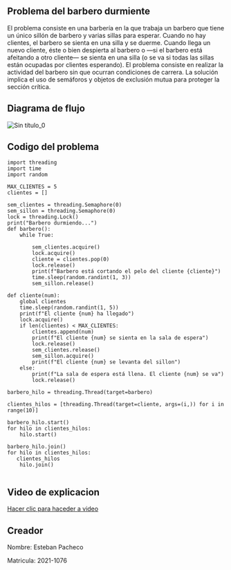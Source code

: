 ## Problema del barbero durmiente

El problema consiste en una barbería en la que trabaja un barbero que tiene un único sillón de barbero y varias sillas para esperar. Cuando no hay clientes, el barbero se sienta en una silla y se duerme. Cuando llega un nuevo cliente, éste o bien despierta al barbero o —si el barbero está afeitando a otro cliente— se sienta en una silla (o se va si todas las sillas están ocupadas por clientes esperando). El problema consiste en realizar la actividad del barbero sin que ocurran condiciones de carrera. La solución implica el uso de semáforos y objetos de exclusión mutua para proteger la sección crítica. 

## Diagrama de flujo
![Sin título_0](https://user-images.githubusercontent.com/107761268/228122564-c9c4295f-a822-43a4-9516-1e9193e25ce9.jpg)

## Codigo del problema



````
import threading
import time
import random

MAX_CLIENTES = 5
clientes = []  

sem_clientes = threading.Semaphore(0)
sem_sillon = threading.Semaphore(0)
lock = threading.Lock()
print("Barbero durmiendo...")
def barbero():
    while True:
        
        sem_clientes.acquire()  
        lock.acquire()  
        cliente = clientes.pop(0)
        lock.release() 
        print(f"Barbero está cortando el pelo del cliente {cliente}")
        time.sleep(random.randint(1, 3))  
        sem_sillon.release()  
        
def cliente(num):
    global clientes
    time.sleep(random.randint(1, 5)) 
    print(f"El cliente {num} ha llegado")
    lock.acquire()  
    if len(clientes) < MAX_CLIENTES: 
        clientes.append(num)
        print(f"El cliente {num} se sienta en la sala de espera")
        lock.release()  
        sem_clientes.release() 
        sem_sillon.acquire()  
        print(f"El cliente {num} se levanta del sillon")
    else: 
        print(f"La sala de espera está llena. El cliente {num} se va")
        lock.release()  

barbero_hilo = threading.Thread(target=barbero)

clientes_hilos = [threading.Thread(target=cliente, args=(i,)) for i in range(10)]

barbero_hilo.start()
for hilo in clientes_hilos:
    hilo.start()

barbero_hilo.join()
for hilo in clientes_hilos:
   clientes_hilos
    hilo.join()
       

````
## Video de explicacion

[Hacer clic para haceder a video](https://drive.google.com/file/d/1VZuJ6VfyiozN0FQQ6qD9Rts2otAsU5Mj/view?usp=share_link)


## Creador
Nombre: Esteban Pacheco

Matricula: 2021-1076
